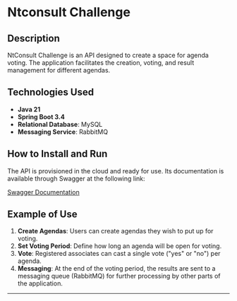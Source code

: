 # Ntconsult Challenge

## Description
NtConsult Challenge is an API designed to create a space for agenda voting. The application facilitates the creation, voting, and result management for different agendas.

## Technologies Used
- **Java 21**
- **Spring Boot 3.4**
- **Relational Database**: MySQL
- **Messaging Service**: RabbitMQ

## How to Install and Run
The API is provisioned in the cloud and ready for use. Its documentation is available through Swagger at the following link:

[Swagger Documentation](https://nt-consult-desafio-8143d06b9be2.herokuapp.com/swagger-ui.html)

## Example of Use
1. **Create Agendas**: Users can create agendas they wish to put up for voting.
2. **Set Voting Period**: Define how long an agenda will be open for voting.
3. **Vote**: Registered associates can cast a single vote ("yes" or "no") per agenda.
4. **Messaging**: At the end of the voting period, the results are sent to a messaging queue (RabbitMQ) for further processing by other parts of the application.

---
